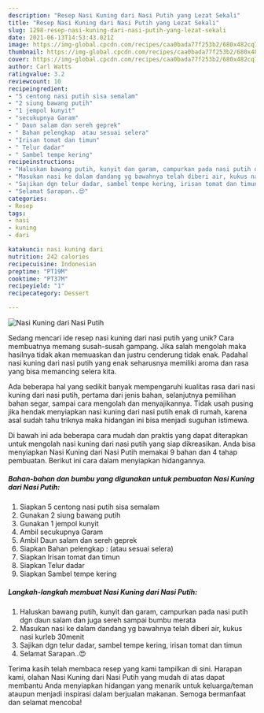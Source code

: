 ```yaml
---
description: "Resep Nasi Kuning dari Nasi Putih yang Lezat Sekali"
title: "Resep Nasi Kuning dari Nasi Putih yang Lezat Sekali"
slug: 1298-resep-nasi-kuning-dari-nasi-putih-yang-lezat-sekali
date: 2021-06-13T14:53:43.021Z
image: https://img-global.cpcdn.com/recipes/caa0bada77f253b2/680x482cq70/nasi-kuning-dari-nasi-putih-foto-resep-utama.jpg
thumbnail: https://img-global.cpcdn.com/recipes/caa0bada77f253b2/680x482cq70/nasi-kuning-dari-nasi-putih-foto-resep-utama.jpg
cover: https://img-global.cpcdn.com/recipes/caa0bada77f253b2/680x482cq70/nasi-kuning-dari-nasi-putih-foto-resep-utama.jpg
author: Carl Watts
ratingvalue: 3.2
reviewcount: 10
recipeingredient:
- "5 centong nasi putih sisa semalam"
- "2 siung bawang putih"
- "1 jempol kunyit"
- "secukupnya Garam"
- " Daun salam dan sereh geprek"
- " Bahan pelengkap  atau sesuai selera"
- "Irisan tomat dan timun"
- " Telur dadar"
- " Sambel tempe kering"
recipeinstructions:
- "Haluskan bawang putih, kunyit dan garam, campurkan pada nasi putih dgn daun salam dan juga sereh sampai bumbu merata"
- "Masukan nasi ke dalam dandang yg bawahnya telah diberi air, kukus nasi kurleb 30menit"
- "Sajikan dgn telur dadar, sambel tempe kering, irisan tomat dan timun"
- "Selamat Sarapan..😍"
categories:
- Resep
tags:
- nasi
- kuning
- dari

katakunci: nasi kuning dari 
nutrition: 242 calories
recipecuisine: Indonesian
preptime: "PT19M"
cooktime: "PT37M"
recipeyield: "1"
recipecategory: Dessert

---
```



![Nasi Kuning dari Nasi Putih](https://img-global.cpcdn.com/recipes/caa0bada77f253b2/680x482cq70/nasi-kuning-dari-nasi-putih-foto-resep-utama.jpg)

Sedang mencari ide resep nasi kuning dari nasi putih yang unik? Cara membuatnya memang susah-susah gampang. Jika salah mengolah maka hasilnya tidak akan memuaskan dan justru cenderung tidak enak. Padahal nasi kuning dari nasi putih yang enak seharusnya memiliki aroma dan rasa yang bisa memancing selera kita.

Ada beberapa hal yang sedikit banyak mempengaruhi kualitas rasa dari nasi kuning dari nasi putih, pertama dari jenis bahan, selanjutnya pemilihan bahan segar, sampai cara mengolah dan menyajikannya. Tidak usah pusing jika hendak menyiapkan nasi kuning dari nasi putih enak di rumah, karena asal sudah tahu triknya maka hidangan ini bisa menjadi suguhan istimewa.




Di bawah ini ada beberapa cara mudah dan praktis yang dapat diterapkan untuk mengolah nasi kuning dari nasi putih yang siap dikreasikan. Anda bisa menyiapkan Nasi Kuning dari Nasi Putih memakai 9 bahan dan 4 tahap pembuatan. Berikut ini cara dalam menyiapkan hidangannya.

<!--inarticleads1-->

##### Bahan-bahan dan bumbu yang digunakan untuk pembuatan Nasi Kuning dari Nasi Putih:

1. Siapkan 5 centong nasi putih sisa semalam
1. Gunakan 2 siung bawang putih
1. Gunakan 1 jempol kunyit
1. Ambil secukupnya Garam
1. Ambil  Daun salam dan sereh geprek
1. Siapkan  Bahan pelengkap : (atau sesuai selera)
1. Siapkan Irisan tomat dan timun
1. Siapkan  Telur dadar
1. Siapkan  Sambel tempe kering




<!--inarticleads2-->

##### Langkah-langkah membuat Nasi Kuning dari Nasi Putih:

1. Haluskan bawang putih, kunyit dan garam, campurkan pada nasi putih dgn daun salam dan juga sereh sampai bumbu merata
1. Masukan nasi ke dalam dandang yg bawahnya telah diberi air, kukus nasi kurleb 30menit
1. Sajikan dgn telur dadar, sambel tempe kering, irisan tomat dan timun
1. Selamat Sarapan..😍




Terima kasih telah membaca resep yang kami tampilkan di sini. Harapan kami, olahan Nasi Kuning dari Nasi Putih yang mudah di atas dapat membantu Anda menyiapkan hidangan yang menarik untuk keluarga/teman ataupun menjadi inspirasi dalam berjualan makanan. Semoga bermanfaat dan selamat mencoba!
